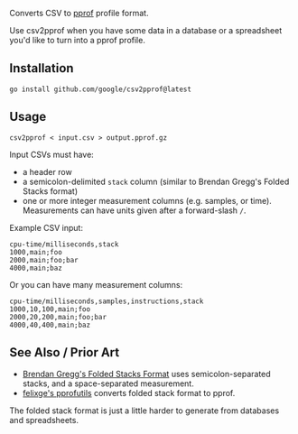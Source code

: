 Converts CSV to [pprof](https://github.com/google/pprof) profile format.

Use csv2pprof when you have some data in a database or a spreadsheet you'd like
to turn into a pprof profile.

## Installation

```
go install github.com/google/csv2pprof@latest
```

## Usage

```
csv2pprof < input.csv > output.pprof.gz
```

Input CSVs must have:
- a header row
- a semicolon-delimited `stack` column (similar to Brendan Gregg's Folded Stacks
  format)
- one or more integer measurement columns (e.g. samples, or time). Measurements
  can have units given after a forward-slash `/`.

Example CSV input:

```
cpu-time/milliseconds,stack
1000,main;foo
2000,main;foo;bar
4000,main;baz
```

Or you can have many measurement columns:

```
cpu-time/milliseconds,samples,instructions,stack
1000,10,100,main;foo
2000,20,200,main;foo;bar
4000,40,400,main;baz
```


## See Also / Prior Art

- [Brendan Gregg's Folded Stacks Format](https://github.com/brendangregg/FlameGraph) uses semicolon-separated stacks, and a space-separated measurement.
- [felixge's pprofutils](https://github.com/felixge/pprofutils) converts folded stack format to pprof.

The folded stack format is just a little harder to generate from databases and spreadsheets.
